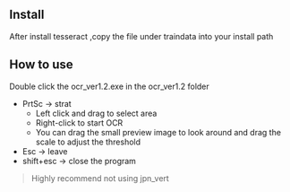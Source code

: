 ## Install
After install tesseract ,copy the file under traindata into your install path  

## How to use
Double click the ocr_ver1.2.exe in the ocr_ver1.2 folder  
* PrtSc -> strat  
  * Left click and drag to select area  
  * Right-click to start OCR  
  * You can drag the small preview image to look around and drag the scale to adjust the threshold  
* Esc -> leave  
* shift+esc -> close the program  

> Highly recommend not using jpn_vert

